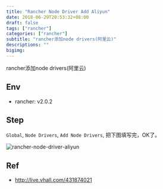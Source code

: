 ```yaml
---
title: "Rancher Node Driver Add Aliyun"
date: 2018-06-29T20:53:32+08:00
draft: false
tags: ["rancher"]
categories: ["rancher"]
subtitle: "rancher添加node drivers(阿里云)"
descriptions: ""
bigimg:
---
```


rancher添加node drivers(阿里云)

## Env

- rancher: v2.0.2


## Step

`Global`, `Node Drivers`, `Add Node Drivers`, 把下图填写完，OK了。

![rancher-node-driver-aliyun](https://res.cloudinary.com/dmtixvmgt/image/upload/v1530276945/rancher-node-driver-aliyun_jjx3at.png)

## Ref

- http://live.vhall.com/431874021